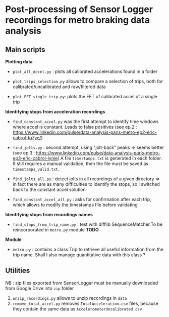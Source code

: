 # Post-processing of Sensor Logger recordings for metro braking data analysis

## Main scripts

**Plotting data**

- `plot_all_decel.py` : plots all calibrated accelerations found in a folder

- `plot_trips_selection.py` allows to compare a selection of trips, both for calibrated/uncalibrated and raw/filtered data

- `plot_FFT_single_trip.py`: plots the FFT of calibrated accel of a single trip


**Identifying stops from acceleration recordings**

- `find_constant_accel.py` was the first attempt to identify time windows where accel is constant. Leads to false positives
(see ep.2 : https://www.linkedin.com/pulse/data-analysis-paris-metro-ep2-eric-cabrol-tq7ye/)

- `find_jolts.py` : second attempt, using "jolt-back" peaks => seems better
(see ep.3 : https://www.linkedin.com/pulse/data-analysis-paris-metro-ep3-eric-cabrol-lynie)
A file `timestamps.txt` is generated in each folder. It still requires a manual validation, then the file must be saved as `timestamps_valid.txt`.

- `find_jolts_all.py` : detect jolts in all recordings of a given directory
=> in fact there are as many difficulties to identify the stops, so I switched back to the constant accel solution

- `find_constant_accel_all.py` : asks for confirmation after each trip, which allows to modify the timestamps file before validating

**Identifying stops from recordings names**

- `find_stops_from_trip_name.py` : test with difflib SequenceMatcher.To be reincorporated in `metro.py` module **TODO**  

**Module**

- `metro.py` : contains a class Trip to retrieve all useful information from the trip name. Shall I also manage quantitative data with this class ? 


## Utilities


NB : zip files exported from SensorLogger must be manually downloaded from Google Drive into `zip` folder

1. `unzip_recordings.py` allows to unzip recordings in `data` 
2. `remove_total_accel.py` removes `TotalAcceleration.csv` files, because they contain the same data as `AccelerometerUncalibrated.csv`
